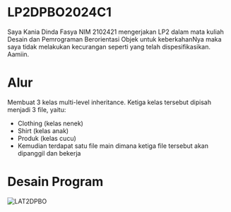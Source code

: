 # LP2DPBO2024C1

Saya Kania Dinda Fasya NIM 2102421 mengerjakan LP2 dalam mata kuliah Desain dan Pemrograman Berorientasi Objek untuk keberkahanNya maka saya tidak melakukan kecurangan seperti yang telah dispesifikasikan. Aamiin.

# Alur
Membuat 3 kelas multi-level inheritance. Ketiga kelas tersebut dipisah menjadi 3 file, yaitu:
- Clothing (kelas nenek)
- Shirt (kelas anak)
- Produk (kelas cucu)
- Kemudian terdapat satu file main dimana ketiga file tersebut akan dipanggil dan bekerja

# Desain Program

![LAT2DPBO](https://github.com/kaniadinda/LP2DPBO2024C1/assets/101338342/c36c17df-dd9f-434a-b41f-d331ef83f284)
